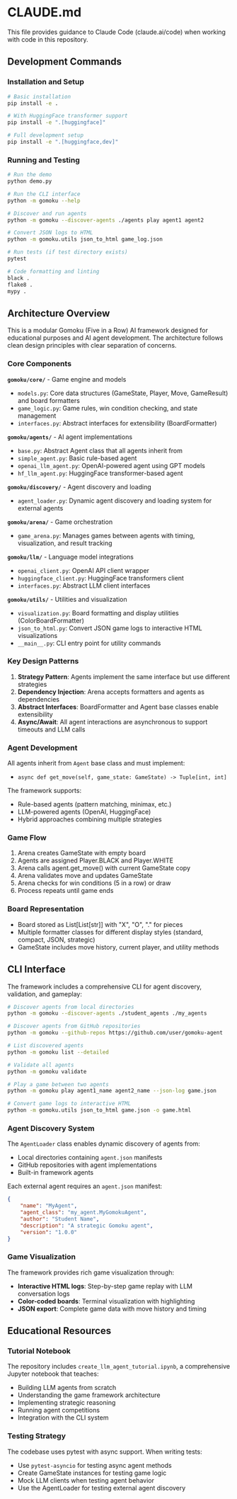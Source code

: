 # CLAUDE.md

This file provides guidance to Claude Code (claude.ai/code) when working with code in this repository.

## Development Commands

### Installation and Setup
```bash
# Basic installation
pip install -e .

# With HuggingFace transformer support
pip install -e ".[huggingface]"

# Full development setup
pip install -e ".[huggingface,dev]"
```

### Running and Testing
```bash
# Run the demo
python demo.py

# Run the CLI interface
python -m gomoku --help

# Discover and run agents
python -m gomoku --discover-agents ./agents play agent1 agent2

# Convert JSON logs to HTML
python -m gomoku.utils json_to_html game_log.json

# Run tests (if test directory exists)
pytest

# Code formatting and linting
black .
flake8 .
mypy .
```

## Architecture Overview

This is a modular Gomoku (Five in a Row) AI framework designed for educational purposes and AI agent development. The architecture follows clean design principles with clear separation of concerns.

### Core Components

**`gomoku/core/`** - Game engine and models
- `models.py`: Core data structures (GameState, Player, Move, GameResult) and board formatters
- `game_logic.py`: Game rules, win condition checking, and state management  
- `interfaces.py`: Abstract interfaces for extensibility (BoardFormatter)

**`gomoku/agents/`** - AI agent implementations
- `base.py`: Abstract Agent class that all agents inherit from
- `simple_agent.py`: Basic rule-based agent
- `openai_llm_agent.py`: OpenAI-powered agent using GPT models
- `hf_llm_agent.py`: HuggingFace transformer-based agent

**`gomoku/discovery/`** - Agent discovery and loading
- `agent_loader.py`: Dynamic agent discovery and loading system for external agents

**`gomoku/arena/`** - Game orchestration
- `game_arena.py`: Manages games between agents with timing, visualization, and result tracking

**`gomoku/llm/`** - Language model integrations
- `openai_client.py`: OpenAI API client wrapper
- `huggingface_client.py`: HuggingFace transformers client
- `interfaces.py`: Abstract LLM client interfaces

**`gomoku/utils/`** - Utilities and visualization
- `visualization.py`: Board formatting and display utilities (ColorBoardFormatter)
- `json_to_html.py`: Convert JSON game logs to interactive HTML visualizations
- `__main__.py`: CLI entry point for utility commands

### Key Design Patterns

1. **Strategy Pattern**: Agents implement the same interface but use different strategies
2. **Dependency Injection**: Arena accepts formatters and agents as dependencies
3. **Abstract Interfaces**: BoardFormatter and Agent base classes enable extensibility
4. **Async/Await**: All agent interactions are asynchronous to support timeouts and LLM calls

### Agent Development

All agents inherit from `Agent` base class and must implement:
- `async def get_move(self, game_state: GameState) -> Tuple[int, int]`

The framework supports:
- Rule-based agents (pattern matching, minimax, etc.)
- LLM-powered agents (OpenAI, HuggingFace)
- Hybrid approaches combining multiple strategies

### Game Flow

1. Arena creates GameState with empty board
2. Agents are assigned Player.BLACK and Player.WHITE
3. Arena calls agent.get_move() with current GameState copy
4. Arena validates move and updates GameState
5. Arena checks for win conditions (5 in a row) or draw
6. Process repeats until game ends

### Board Representation

- Board stored as List[List[str]] with "X", "O", "." for pieces
- Multiple formatter classes for different display styles (standard, compact, JSON, strategic)
- GameState includes move history, current player, and utility methods

## CLI Interface

The framework includes a comprehensive CLI for agent discovery, validation, and gameplay:

```bash
# Discover agents from local directories
python -m gomoku --discover-agents ./student_agents ./my_agents

# Discover agents from GitHub repositories
python -m gomoku --github-repos https://github.com/user/gomoku-agent

# List discovered agents
python -m gomoku list --detailed

# Validate all agents
python -m gomoku validate

# Play a game between two agents
python -m gomoku play agent1_name agent2_name --json-log game.json

# Convert game logs to interactive HTML
python -m gomoku.utils json_to_html game.json -o game.html
```

### Agent Discovery System

The `AgentLoader` class enables dynamic discovery of agents from:
- Local directories containing `agent.json` manifests
- GitHub repositories with agent implementations
- Built-in framework agents

Each external agent requires an `agent.json` manifest:
```json
{
    "name": "MyAgent",
    "agent_class": "my_agent.MyGomokuAgent",
    "author": "Student Name",
    "description": "A strategic Gomoku agent",
    "version": "1.0.0"
}
```

### Game Visualization

The framework provides rich game visualization through:
- **Interactive HTML logs**: Step-by-step game replay with LLM conversation logs
- **Color-coded boards**: Terminal visualization with highlighting
- **JSON export**: Complete game data with move history and timing

## Educational Resources

### Tutorial Notebook

The repository includes `create_llm_agent_tutorial.ipynb`, a comprehensive Jupyter notebook that teaches:
- Building LLM agents from scratch
- Understanding the game framework architecture
- Implementing strategic reasoning
- Running agent competitions
- Integration with the CLI system

### Testing Strategy

The codebase uses pytest with async support. When writing tests:
- Use `pytest-asyncio` for testing async agent methods
- Create GameState instances for testing game logic
- Mock LLM clients when testing agent behavior
- Use the AgentLoader for testing external agent discovery